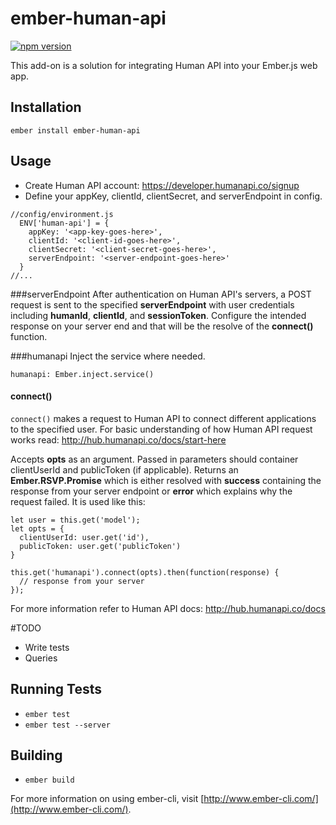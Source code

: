 # ember-human-api
[![npm version](https://badge.fury.io/js/ember-human-api.svg)](http://badge.fury.io/js/ember-human-api.svg)

This add-on is a solution for integrating Human API into your Ember.js web app.

## Installation

```
ember install ember-human-api
```

## Usage
* Create Human API account: https://developer.humanapi.co/signup
* Define your appKey, clientId, clientSecret, and serverEndpoint in config.
```
//config/environment.js
  ENV['human-api'] = {
    appKey: '<app-key-goes-here>',
    clientId: '<client-id-goes-here>',
    clientSecret: '<client-secret-goes-here>',
    serverEndpoint: '<server-endpoint-goes-here>'
  }
//...
```
###serverEndpoint
After authentication on Human API's servers, a POST request is sent to the specified __serverEndpoint__ with user credentials including __humanId__, __clientId__, and __sessionToken__. Configure the intended response on your server end and that will be the resolve of the __connect()__ function.

###humanapi
Inject the service where needed.
```
humanapi: Ember.inject.service()
```

#### connect()
`connect()` makes a request to Human API to connect different applications to the specified user. For basic understanding of how Human API request works read: http://hub.humanapi.co/docs/start-here

Accepts __opts__ as an argument. Passed in parameters should container clientUserId and publicToken (if applicable). Returns an __Ember.RSVP.Promise__ which is either resolved with __success__ containing the response from your server endpoint or __error__ which explains why the request failed.
It is used like this:
```
let user = this.get('model');
let opts = {
  clientUserId: user.get('id'),
  publicToken: user.get('publicToken')
}

this.get('humanapi').connect(opts).then(function(response) {
  // response from your server
});
```

For more information refer to Human API docs: http://hub.humanapi.co/docs

#TODO
* Write tests
* Queries

## Running Tests

* `ember test`
* `ember test --server`

## Building

* `ember build`

For more information on using ember-cli, visit [http://www.ember-cli.com/](http://www.ember-cli.com/).
